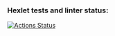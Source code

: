 ### Hexlet tests and linter status:
[![Actions Status](https://github.com/meloshnikov/qa-auto-engineer-javascript-project-90/actions/workflows/hexlet-check.yml/badge.svg)](https://github.com/meloshnikov/qa-auto-engineer-javascript-project-90/actions)